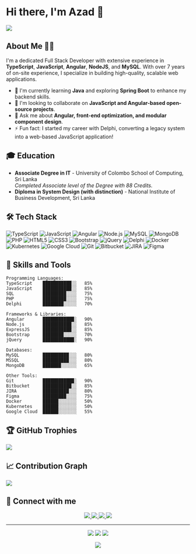 # Hi there, I'm Azad 👋  
[![](https://komarev.com/ghpv/?username=azadnio&color=blue&style=flat-square)](https://github.com/azadnio)

## About Me 👨‍💻
I'm a dedicated Full Stack Developer with extensive experience in **TypeScript**, **JavaScript**, **Angular**, **NodeJS**, and **MySQL**. With over 7 years of on-site experience, I specialize in building high-quality, scalable web applications.

- 🌱 I'm currently learning **Java** and exploring **Spring Boot** to enhance my backend skills.
- 👯 I'm looking to collaborate on **JavaScript and Angular-based open-source projects**.
- 💬 Ask me about **Angular, front-end optimization, and modular component design**.
- ⚡ Fun fact: I started my career with Delphi, converting a legacy system into a web-based JavaScript application!

## 🎓 Education
- **Associate Degree in IT** - University of Colombo School of Computing, Sri Lanka  
  *Completed Associate level of the Degree with 88 Credits.*
- **Diploma in System Design (with distinction)** - National Institute of Business Development, Sri Lanka

## 🛠️ Tech Stack
![TypeScript](https://img.shields.io/badge/-TypeScript-3178C6?style=flat-square&logo=typescript&logoColor=white)
![JavaScript](https://img.shields.io/badge/-JavaScript-F7DF1E?style=flat-square&logo=javascript&logoColor=black)
![Angular](https://img.shields.io/badge/-Angular-DD0031?style=flat-square&logo=angular&logoColor=white)
![Node.js](https://img.shields.io/badge/-Node.js-339933?style=flat-square&logo=node.js&logoColor=white)
![MySQL](https://img.shields.io/badge/-MySQL-4479A1?style=flat-square&logo=mysql&logoColor=white)
![MongoDB](https://img.shields.io/badge/-MongoDB-47A248?style=flat-square&logo=mongodb&logoColor=white)
![PHP](https://img.shields.io/badge/-PHP-777BB4?style=flat-square&logo=php&logoColor=white)
![HTML5](https://img.shields.io/badge/-HTML5-E34F26?style=flat-square&logo=html5&logoColor=white)
![CSS3](https://img.shields.io/badge/-CSS3-1572B6?style=flat-square&logo=css3&logoColor=white)
![Bootstrap](https://img.shields.io/badge/-Bootstrap-7952B3?style=flat-square&logo=bootstrap&logoColor=white)
![jQuery](https://img.shields.io/badge/-jQuery-0769AD?style=flat-square&logo=jquery&logoColor=white)
![Delphi](https://img.shields.io/badge/-Delphi-EF2D5E?style=flat-square&logo=delphi&logoColor=white)
![Docker](https://img.shields.io/badge/-Docker-2496ED?style=flat-square&logo=docker&logoColor=white)
![Kubernetes](https://img.shields.io/badge/-Kubernetes-326CE5?style=flat-square&logo=kubernetes&logoColor=white)
![Google Cloud](https://img.shields.io/badge/-Google_Cloud-4285F4?style=flat-square&logo=google-cloud&logoColor=white)
![Git](https://img.shields.io/badge/-Git-F05032?style=flat-square&logo=git&logoColor=white)
![Bitbucket](https://img.shields.io/badge/-Bitbucket-0052CC?style=flat-square&logo=bitbucket&logoColor=white)
![JIRA](https://img.shields.io/badge/-JIRA-0052CC?style=flat-square&logo=jira&logoColor=white)
![Figma](https://img.shields.io/badge/-Figma-F24E1E?style=flat-square&logo=figma&logoColor=white)

## 💼 Skills and Tools
```text
Programming Languages:
TypeScript    ███████████░░   85%
JavaScript    ███████████░░   85%
SQL           █████████░░░░   75%
PHP           █████████░░░░   75%
Delphi        ████████░░░░░   70%

Frameworks & Libraries:
Angular       ████████████░   90%
Node.js       ███████████░░   85%
ExpressJS     ███████████░░   85%
Bootstrap     ████████░░░░░   70%
jQuery        ████████████░   90%

Databases:
MySQL         ██████████░░░   80%
MSSQL         ██████████░░░   80%
MongoDB       ███████░░░░░░   65%

Other Tools:
Git           ████████████░   90%
Bitbucket     ███████████░░   85%
JIRA          ██████████░░░   80%
Figma         █████████░░░░   75%
Docker        ██████░░░░░░░   50%
Kubernetes    ██████░░░░░░░   50%
Google Cloud  ██████░░░░░░░   55%
```

## 🏆 GitHub Trophies
![](https://github-profile-trophy.vercel.app/?username=your-username&theme=radical&no-frame=false&no-bg=false&margin-w=4)

## 📈 Contribution Graph
![](https://activity-graph.herokuapp.com/graph?username=your-username&theme=redical)

## 🤝 Connect with me
<p align="center">
  <a href="mailto:your.email@gmail.com">
    <img src="https://img.shields.io/badge/Gmail-D14836?style=for-the-badge&logo=gmail&logoColor=white" />
  </a>
  <a href="https://www.linkedin.com/in/azadnio/">
    <img src="https://img.shields.io/badge/LinkedIn-0077B5?style=for-the-badge&logo=linkedin&logoColor=white" />
  </a>
  <a href="https://stackoverflow.com/users/3051457">
    <img src="https://img.shields.io/badge/Stack_Overflow-FE7A16?style=for-the-badge&logo=stack-overflow&logoColor=white" />
  </a>
  <a href="https://leetcode.com/u/azadnio/">
    <img src="https://img.shields.io/badge/-LeetCode-FFA116?style=for-the-badge&logo=LeetCode&logoColor=black" />
  </a>
</p>

---
<p align="center">
  <img src="https://forthebadge.com/images/badges/built-with-love.svg">
  <img src="https://forthebadge.com/images/badges/made-with-markdown.svg">
  <img src="https://forthebadge.com/images/badges/powered-by-coffee.svg">
</p>

<p align="center">
  <img src="https://quotes-github-readme.vercel.app/api?type=horizontal&theme=radical" />
</p>
